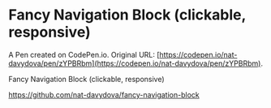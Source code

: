 # Fancy Navigation Block (clickable, responsive)

A Pen created on CodePen.io. Original URL: [https://codepen.io/nat-davydova/pen/zYPBRbm](https://codepen.io/nat-davydova/pen/zYPBRbm).

Fancy Navigation Block (clickable, responsive)

https://github.com/nat-davydova/fancy-navigation-block

